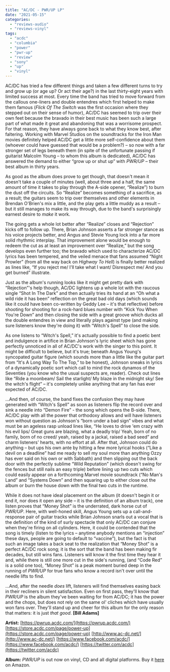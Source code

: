 ```yaml
---
title: "AC/DC - PWR/UP LP"
date: "2021-05-15"
categories: 
  - "reviews-audio"
  - "reviews-vinyl"
tags: 
  - "acdc"
  - "columbia"
  - "power"
  - "pwr-up"
  - "review"
  - "sony"
  - "up"
  - "vinyl"
---
```


AC/DC has tried a few different things and taken a few different turns to try and grow up (or age up? Or act their age?) in the last thirty-eight years with limited success at most. Every time the band has tried to move forward from the callous one-liners and double entendres which first helped to make them famous (_Flick Of The Switch_ was the first occasion where they stepped out on their sense of humor), AC/DC has seemed to trip over their own feet because the bravado in their best music has been such a large part of what made it great and abandoning that was a worrisome prospect. For that reason, they have always gone back to what they know best, after faltering. Working with Marvel Studios on the soundtracks for the Iron Man movies definitely helped AC/DC get a little more self-confidence about them (whoever could have guessed that would be a problem?) – so now with a far stronger set of legs beneath them (in spite of the unfortunate passing if guitarist Malcolm Young – to whom this album is dedicated), AC/DC has answered the demand to either “grow up or shut up” with _PWR/UP_ – their best album in thirty years.

As good as the album does prove to get though, that doesn't mean it doesn't take a couple of minutes (well, about three and a half, the same amount of time it takes to play through the A-side opener, “Realize”) to burn the dust off the circuits. So “Realize” becomes something of a sacrifice, as a result; the guitars seem to trip over themselves and other elements in Brendan O'Brien's mix a little, and the play gets a little muddy as a result – but it still manages to make its way through, due to the band's surprisingly earnest desire to _make_ it work.

The going gets a whole lot better after “Realize” closes and “Rejection” kicks off to follow up. There, Brian Johnson asserts a far stronger stance as his voice projects better, and Angus and Stevie Young lock into a far more solid rhythmic interplay. That improvement alone would be enough to redeem the cut as at least an improvement over “Realize,” but the song develops even further too; the bravado which used to characterize AC/DC lyrics has been tempered, and the veiled menace that fans assumed “Night Prowler” (from all the way back on _Highway To Hell_) is finally better realized as lines like, “If you reject me/ I'll take what I want/ Disrespect me/ And you get burned” illustrate.

Just as the album's running looks like it might get pretty dark with “Rejection”'s help though, AC/DC lightens up a whole lot with the raucous single “Shot In The Dark” and then actually tries its hand at an “Oh what a wild ride it has been” reflection on the great bad old days (which sounds like it could have been co-written by Geddy Lee – it's that reflective) before shooting for shooting for a rock-hard blues number with “Kick You When You're Down” and then closing the side with a great groove which ducks all the double entendres in view and literally plays against type (and making sure listeners know they're doing it) with “Witch's Spell” to close the side.

As one listens to “Witch's Spell,” it's actually possible to find a poetic bent and indulgence in artifice in Brian Johnson's lyric sheet which has gone perfectly unnoticed in all of AC/DC's work with the singer to this point. It might be difficult to believe, but it's true; beneath Angus Young's syncopated guitar figure (which sounds more than a little like the guitar part from “It's A Long Way To The Top,” to be honest), Johnson sneaks in lyrics of a dynamically poetic sort which call to mind the rock dynamos of the Seventies (you know who the usual suspects are, reader). Check out lines like “Ride a moonbeam/ Sail the starlight/ My blaze in the midnight sky/ See the witch's flight” – it's completely unlike anything that any fan has ever expected of AC/DC.

...And then, of course, the band fixes the confusion they may have generated with “Witch's Spell” as soon as listeners flip the record over and sink a needle into “Demon Fire” - the song which opens the B-side. There, AC/DC play with all the power that orthodoxy allows and will have listeners won without question as Johnson's “born under a bad sign” vibes and what must be an ageless rasp unload lines like, “He loves to drive 'em crazy with his evil lips/ Great guns are blazing, what a deadly trip/ Yeah, born of no family, born of no creed/ yeah, raised by a jackal, raised a bad seed” and charm listeners' hearts, with no effort at all. After that, Johnson could do anything – but ups his own ante by hitting a few more lyrical hooks (“Like a devil on a deadline” had me ready to sell my soul more than anything Ozzy has ever said on his own or with Sabbath) and then slipping out the back door with the perfectly sublime “Wild Reputation” (which doesn't swing for the fences but still nails an easy triple) before lining up two cuts which could easily appear on a forthcoming Marvel movie soundtrack (“No Man's Land” and “Systems Down” and then squaring up to either close out the album or burn the house down with the final two cuts in the runtime.

While it does not have ideal placement on the album (it doesn't begin it or end it, nor does it open any side – it is the definition of an album track), one listen proves that “Money Shot” is the underrated, dark horse cut of _PWR/UP_. Here, with well-honed skill, Angus Young sets up a call-and-response pair of guitar tracks while Brian Johnson snarls out a vocal that is the definition of the kind of surly spectacle that only AC/DC can conjure when they're firing on all cylinders. Here, it could be contended that the song is timely (listen to the lyrics – anytime anybody mentions an “injection” these days, people are going to default to “vaccine”), but the fact is that such an image takes a back seat to the realization that “Money Shot” is a perfect AC/DC rock song; it is the sort that the band has been making fir decades, but still wins fans. Listeners will know it the first time they hear it and, while there is still one more cut in the side's running, (and “Code Red” is a solid one too), “Money Shot” is a peak moment buried deep in the running of _PWR/UP_ for true fans who know a record isn't over until the needle lifts to find.

...And, after the needle _does_ lift, listeners will find themselves easing back in their recliners in silent satisfaction. Even on first pass, they'll know that _PWR/UP_ is the album they've been waiting for from AC/DC; it has the power and the chops, but does not rely on the same ol' cliches which have usually won fans over. They'll stand up and cheer for this album for the only reason that matters: it is just _that good_. **\[Bill Adams\]**

**Artist:** [https://pwrup.acdc.com/](https://pwrup.acdc.com/) [https://store.acdc.com/page/power-up](https://store.acdc.com/page/power-up) [http://www.ac-dc.net/](http://www.ac-dc.net/) [https://www.facebook.com/acdc/](https://www.facebook.com/acdc/) [https://twitter.com/acdc](https://twitter.com/acdc)

**Album:** _PWR/UP_ is out now on vinyl, CD and all digital platforms. Buy it [here](https://www.amazon.com/POWER-UP-AC-DC/dp/B08KH2L8DH/ref=sr_1_1?keywords=AC%2FDC&qid=1613683465&sr=8-1) on Amazon.
